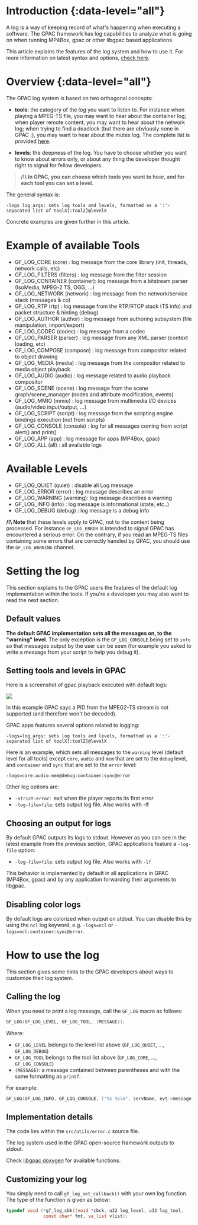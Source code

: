 # Introduction {:data-level="all"}

A log is a way of keeping record of what's happening when executing a software. The GPAC framework has log capabilities to analyze what is going on when running MP4Box, gpac or other libgpac based applications.

This article explains the features of the log system and how to use it. For more information on latest syntax and options, [check here](core_logs).

# Overview {:data-level="all"}

The GPAC log system is based on two orthogonal concepts:

*   **tools**: the category of the log you want to listen to. For instance when playing a MPEG-TS file, you may want to hear about the container log; when player remote content, you may want to hear about the network log; when trying to find a deadlock (but there are obviously none in GPAC ;), you may want to hear about the mutex log. The complete list is provided [here](core_logs).

*   **levels**: the deepness of the log. You have to choose whether you want to know about errors only, or about any thing the developer thought right to signal for fellow developers.

> **/!\\ In GPAC, you can choose which tools you want to hear, and for each tool you can set a level.**

The general syntax is:

```
-logs log_args: sets log tools and levels, formatted as a ':'-separated list of toolX[:toolZ]@levelX
```

Concrete examples are given further in this article.

# Example of available Tools 
- GF_LOG_CORE      (core)     : log message from the core library (init, threads, network calls, etc)
- GF_LOG_FILTERS    (filters) : log message from the filter session
- GF_LOG_CONTAINER (container): log message from a bitstream parser (IsoMedia, MPEG-2 TS, OGG, ...)
- GF_LOG_NETWORK   (network)  : log message from the network/service stack (messages & co)
- GF_LOG_RTP       (rtp)      : log message from the RTP/RTCP stack (TS info) and packet structure & hinting (debug)
- GF_LOG_AUTHOR    (author)   : log message from authoring subsystem (file manipulation, import/export)
- GF_LOG_CODEC     (codec)    : log message from a codec
- GF_LOG_PARSER    (parser)   : log message from any XML parser (context loading, etc)
- GF_LOG_COMPOSE   (compose)  : log message from compositor related to object drawing
- GF_LOG_MEDIA     (media)    : log message from the compositor related to media object playback
- GF_LOG_AUDIO     (audio)    : log message related to audio playback compositor
- GF_LOG_SCENE     (scene)    : log message from the scene graph/scene_manager (nodes and attribute modification, events)
- GF_LOG_MMIO      (mmio)     : log message from multimedia I/O devices (audio/video input/output, ...)
- GF_LOG_SCRIPT    (script)   : log message from the scripting engine bindings execution (not from scripts)
- GF_LOG_CONSOLE   (console)  : log for all messages coming from script alert() and print()
- GF_LOG_APP       (app)      : log message for apps (MP4Box, gpac)
- GF_LOG_ALL       (all)      : all available logs


# Available Levels 

- GF_LOG_QUIET   (quiet)  : disable all Log message
- GF_LOG_ERROR   (error)  : log message describes an error
- GF_LOG_WARNING (warning): log message describes a warning
- GF_LOG_INFO    (info)   : log message is informational (state, etc..)
- GF_LOG_DEBUG   (debug)  : log message is a debug info


**/!\\ Note** that these levels apply to GPAC, not to the content being processed. For instance `GF_LOG_ERROR` is intended to signal GPAC has encountered a serious error. On the contrary, if you read an MPEG-TS files containing some errors that are correctly handled by GPAC, you should use the `GF_LOG_WARNING` channel.

# Setting the log

This section explains to the GPAC users the features of the default log implementation within the tools. If you're a developer you may also want to read the next section.

## Default values

**The default GPAC implementation sets all the messages on, to the "warning" level**. The only exception is the `GF_LOG_CONSOLE` being set to `info` so that messages output by the user can be seen (for example you asked to write a message from your script to help you debug it).

## Setting tools and levels in GPAC

Here is a screenshot of gpac playback executed with default logs:

![](https://gpac.io/files/2011/08/capture_log1.png)

In this example GPAC says a PID from the MPEG2-TS stream is not supported (and therefore won't be decoded).

GPAC apps features several options related to logging:

```
-logs=log_args: sets log tools and levels, formatted as a ':'-separated list of toolX[:toolZ]@levelX
```

Here is an example, which sets all messages to the `warning` level (default level for all tools) except `core`, `audio` and `mem` that are set to the `debug` level, and `container` and `sync` that are set to the `error` level:

```
-logs=core:audio:mem@debug:container:sync@error
```

Other log options are:

* `-strict-error`:  exit when the player reports its first error
* `-log-file=file`: sets output log file. Also works with -lf


## Choosing an output for logs

By default GPAC outputs its logs to stdout. However as you can see in the latest example from the previous section, GPAC applications feature a `-log-file` option:


* `-log-file=file`: sets output log file. Also works with `-lf`

This behavior is implemented by default in all applications in GPAC (MP4Box, gpac) and by any application forwarding their arguments to libgpac.

## Disabling color logs
By default logs are colorized when output on stdout. You can disable this by using the `ncl` log keyword, e.g. `-logs=ncl` or `-logs=ncl:container:sync@error`.

# How to use the log

This section gives some hints to the GPAC developers about ways to customize their log system.

## Calling the log

When you need to print a log message, call the `GF_LOG` macro as follows:

```c
GF_LOG(GF_LOG_LEVEL, GF_LOG_TOOL, (MESSAGE));
```

Where:

*   `GF_LOG_LEVEL` belongs to the level list above (`GF_LOG_QUIET`, ..., `GF_LOG_DEBUG`)
*   `GF_LOG_TOOL` belongs to the tool list above (`GF_LOG_CORE`, ..., `GF_LOG_CONSOLE`)
*   `(MESSAGE)`: a message contained between parentheses and with the same formatting as `printf`.

For example:

```c
GF_LOG(GF_LOG_INFO, GF_LOG_CONSOLE, ("%s %s\n", servName, evt->message.message));
```

## Implementation details

The code lies within the `src/utils/error.c` source file.

The log system used in the GPAC open-source framework outputs to stdout.

Check [libgpac doxygen](https://doxygen.gpac.io/group__log__grp.html) for available functions.

## Customizing your log

You simply need to call `gf_log_set_callback()` with your own log function. The type of the function is given as below:

```c
typedef void (*gf_log_cbk)(void *cbck, u32 log_level, u32 log_tool,
              const char* fmt, va_list vlist);
```

 

 
